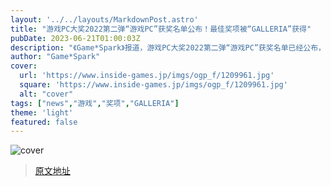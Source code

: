 ```yaml
---
layout: '../../layouts/MarkdownPost.astro'
title: "游戏PC大奖2022第二弹“游戏PC”获奖名单公布！最佳奖项被“GALLERIA”获得"
pubDate: 2023-06-21T01:00:03Z
description: "《Game*Spark》报道，游戏PC大奖2022第二弹“游戏PC”获奖名单已经公布，最佳奖项被“GALLERIA”获得。"
author: "Game*Spark"
cover:
  url: 'https://www.inside-games.jp/imgs/ogp_f/1209961.jpg'
  square: 'https://www.inside-games.jp/imgs/ogp_f/1209961.jpg'
  alt: "cover"
tags: ["news","游戏","奖项","GALLERIA"]
theme: 'light'
featured: false
---
```


![cover](https://www.inside-games.jp/imgs/ogp_f/1209961.jpg)


>[原文地址](https://www.inside-games.jp/article/2023/06/21/146684.html)  